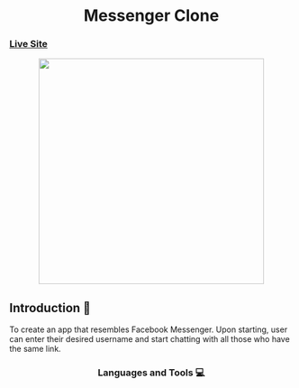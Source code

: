 <h1 align="center">Messenger Clone</h3> 

### [Live Site](https://messenger-clone-3cc38.web.app/) 

<p align="center">
<img src="https://i.ibb.co/GJ7yjQs/messenger-clone.png" height="400px" >
</p>

## Introduction 🚀
To create an app that resembles Facebook Messenger. Upon starting, user can enter their desired username and start chatting with all those who have the same link. 

<h3 align="center">Languages and Tools 💻 </h3>

